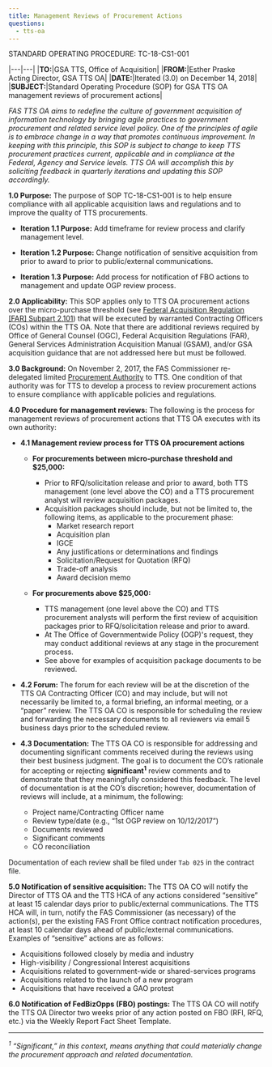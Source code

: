 ```yaml
---
title: Management Reviews of Procurement Actions
questions:
  - tts-oa
---
```


STANDARD OPERATING PROCEDURE: TC-18-CS1-001

|---|---|
|**TO:**|GSA TTS, Office of Acquisition|
|**FROM:**|Esther Praske<br>Acting Director, GSA TTS OA|
|**DATE:**|Iterated (3.0) on December 14, 2018|
|**SUBJECT:**|Standard Operating Procedure (SOP) for GSA TTS OA management reviews of procurement actions|

_FAS TTS OA aims to redefine the culture of government acquisition of information technology by bringing agile practices to government procurement and related service level policy. One of the principles of agile is to embrace change in a way that promotes continuous improvement. In keeping with this principle, this SOP is subject to change to keep TTS procurement practices current, applicable and in compliance at the Federal, Agency and Service levels. TTS OA will accomplish this by soliciting feedback in quarterly iterations and updating this SOP accordingly._

**1.0 Purpose:** The purpose of SOP TC-18-CS1-001 is to help ensure compliance with all applicable acquisition laws and regulations and to improve the quality of TTS procurements.

- **Iteration 1.1 Purpose:** Add timeframe for review process and clarify management level.

- **Iteration 1.2 Purpose:** Change notification of sensitive acquisition from prior to award to prior to public/external communications.

- **Iteration 1.3 Purpose:** Add process for notification of FBO actions to management and update OGP review process.

**2.0 Applicability:** This SOP applies only to TTS OA procurement actions over the micro-purchase threshold (see [Federal Acquisition Regulation [FAR] Subpart 2.101](https://www.acquisition.gov/content/part-2-definitions-words-and-terms#i1125359)) that will be executed by warranted Contracting Officers (COs) within the TTS OA. Note that there are additional reviews required by Office of General Counsel (OGC), Federal Acquisition Regulations (FAR), General Services Administration Acquisition Manual (GSAM), and/or GSA acquisition guidance that are not addressed here but must be followed.

**3.0 Background:** On November 2, 2017, the FAS Commissioner re-delegated limited [Procurement Authority](https://drive.google.com/a/gsa.gov/file/d/1-P5KyFuv-XpoSgbOwQywSgZOJTJXYxnB/view?usp=sharing) to TTS. One condition of that authority was for TTS to develop a process to review procurement actions to ensure compliance with applicable policies and regulations.

**4.0 Procedure for management reviews:** The following is the process for management reviews of procurement actions that TTS OA executes with its own authority:

- **4.1 Management review process for TTS OA procurement actions**

  - **For procurements between micro-purchase threshold and $25,000:**

    - Prior to RFQ/solicitation release and prior to award, both TTS management (one level above the CO) and a TTS procurement analyst will review acquisition packages.
    - Acquisition packages should include, but not be limited to, the following items, as applicable to the procurement phase:
      - Market research report
      - Acquisition plan
      - IGCE
      - Any justifications or determinations and findings
      - Solicitation/Request for Quotation (RFQ)
      - Trade-off analysis
      - Award decision memo

  - **For procurements above $25,000:**
    - TTS management (one level above the CO) and TTS procurement analysts will perform the first review of acquisition packages prior to RFQ/solicitation release and prior to award.
    - At The Office of Governmentwide Policy (OGP)'s request, they may conduct additional reviews at any stage in the procurement process.
    - See above for examples of acquisition package documents to be reviewed.

- **4.2 Forum:** The forum for each review will be at the discretion of the TTS OA Contracting Officer (CO) and may include, but will not necessarily be limited to, a formal briefing, an informal meeting, or a “paper” review. The TTS OA CO is responsible for scheduling the review and forwarding the necessary documents to all reviewers via email 5 business days prior to the scheduled review.

- **4.3 Documentation:** The TTS OA CO is responsible for addressing and documenting significant comments received during the reviews using their best business judgment. The goal is to document the CO’s rationale for accepting or rejecting **significant<sup>1</sup>** review comments and to demonstrate that they meaningfully considered this feedback. The level of documentation is at the CO’s discretion; however, documentation of reviews will include, at a minimum, the following:

  - Project name/Contracting Officer name
  - Review type/date (e.g., “1st OGP review on 10/12/2017”)
  - Documents reviewed
  - Significant comments
  - CO reconciliation

Documentation of each review shall be filed under `Tab 025` in the contract file.

**5.0 Notification of sensitive acquisition:** The TTS OA CO will notify the Director of TTS OA and the TTS HCA of any actions considered “sensitive” at least 15 calendar days prior to public/external communications. The TTS HCA will, in turn, notify the FAS Commissioner (as necessary) of the action(s), per the existing FAS Front Office contract notification procedures, at least 10 calendar days ahead of public/external communications. Examples of “sensitive” actions are as follows:

- Acquisitions followed closely by media and industry
- High-visibility / Congressional Interest acquisitions
- Acquisitions related to government-wide or shared-services programs
- Acquisitions related to the launch of a new program
- Acquisitions that have received a GAO protest

**6.0 Notification of FedBizOpps (FBO) postings:** The TTS OA CO will notify the TTS OA Director two weeks prior of any action posted on FBO (RFI, RFQ, etc.) via the Weekly Report Fact Sheet Template.

---

_<sup>1</sup> “Significant,” in this context, means anything that could materially change the procurement approach and related documentation._
